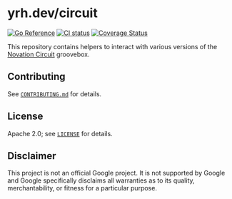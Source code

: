 # yrh.dev/circuit

[![Go Reference](https://pkg.go.dev/badge/yrh.dev/circuit.svg)](https://pkg.go.dev/yrh.dev/circuit)
[![CI status](https://github.com/sigma/go-circuit/actions/workflows/ci.yaml/badge.svg?branch=main)](https://github.com/sigma/go-circuit/actions)
[![Coverage Status](https://coveralls.io/repos/github/sigma/go-circuit/badge.svg?branch=main)](https://coveralls.io/github/sigma/go-circuit?branch=main)

This repository contains helpers to interact with various versions of the [Novation Circuit](https://novationmusic.com/en/circuit) groovebox.

## Contributing

See [`CONTRIBUTING.md`](CONTRIBUTING.md) for details.

## License

Apache 2.0; see [`LICENSE`](LICENSE) for details.

## Disclaimer

This project is not an official Google project. It is not supported by
Google and Google specifically disclaims all warranties as to its quality,
merchantability, or fitness for a particular purpose.
